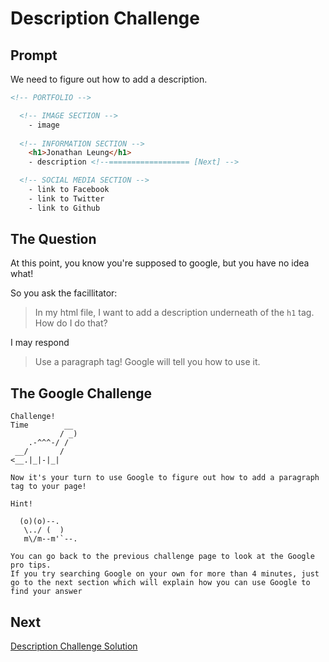 # Description Challenge

## Prompt

We need to figure out how to add a description.

```html
<!-- PORTFOLIO -->

  <!-- IMAGE SECTION -->
    - image
  
  <!-- INFORMATION SECTION -->
    <h1>Jonathan Leung</h1> 
    - description <!--================== [Next] -->

  <!-- SOCIAL MEDIA SECTION -->
    - link to Facebook
    - link to Twitter
    - link to Github
```

## The Question

At this point, you know you're supposed to google, but you have no idea what!

So you ask the facillitator:

> In my html file,  I want to add a description underneath of the `h1` tag. How do I do that?

I may respond

> Use a paragraph tag! Google will tell you how to use it.

## The Google Challenge

```
Challenge!  
Time        __
           / _)   
    .-^^^-/ /
 __/       /
<__.|_|-|_|

Now it's your turn to use Google to figure out how to add a paragraph tag to your page!
```

```
Hint!  

  (o)(o)--.
   \../ (  )
   m\/m--m'`--.

You can go back to the previous challenge page to look at the Google pro tips.
If you try searching Google on your own for more than 4 minutes, just go to the next section which will explain how you can use Google to find your answer

```

## Next

[Description Challenge Solution](description_challenge_solution.md)